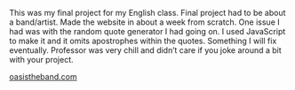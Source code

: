 This was my final project for my English class. Final project had to be about a band/artist. Made the website in about a week from scratch. One issue I had was with the random quote generator I had going on. I used JavaScript to make it and it omits apostrophes within the quotes. Something I will fix eventually. Professor was very chill and didn’t care if you joke around a bit with your project. 

[oasistheband.com](https://oasistheband.com/)
